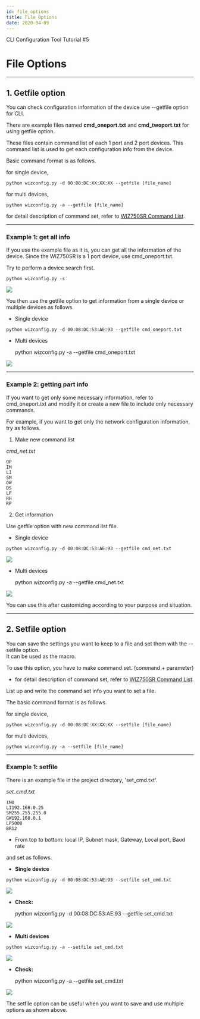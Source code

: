 ```yaml
---
id: file_options
title: File Options
date: 2020-04-09
---
```


CLI Configuration Tool Tutorial \#5

# File Options

-----

## 1. Getfile option

You can check configuration information of the device use --getfile
option for CLI.

There are example files named **cmd\_oneport.txt** and
**cmd\_twoport.txt** for using getfile option.

These files contain <span class="underline">command list</span> of each
1 port and 2 port devices. This command list is used to get each
configuration info from the device.

Basic command format is as follows.

for single device,

``` 
python wizconfig.py -d 00:08:DC:XX:XX:XX --getfile [file_name]

```

for multi devices,

    python wizconfig.py -a --getfile [file_name]

for detail description of command set, refer to [WIZ750SR Command List](../Command_Manual-[EN].md).

-----

### Example 1: get all info

If you use the example file as it is, you can get all the information of
the device. Since the WIZ750SR is a 1 port device, use cmd\_oneport.txt.

Try to perform a device search first.

``` 
python wizconfig.py -s

```

![](/products/wiz750sr/clitool/fileoption/02.search.png)

You then use the getfile option to get information from a single device
or multiple devices as follows.

* Single device

``` 
python wizconfig.py -d 00:08:DC:53:AE:93 --getfile cmd_oneport.txt

```

* Multi devices

    python wizconfig.py -a --getfile cmd_oneport.txt

![](/products/wiz750sr/clitool/fileoption/single_getfile.png)

-----

### Example 2: getting part info

If you want to get only some necessary information, refer to
cmd\_oneport.txt and modify it or create a new file to include only
necessary commands.

For example, if you want to get only the network configuration
information, try as follows.

1) Make new command list

*cmd\_net.txt*

``` 
OP
IM
LI
SM
GW
DS
LP
RH
RP

```

2) Get information

Use getfile option with new command list file.

* Single device

``` 
python wizconfig.py -d 00:08:DC:53:AE:93 --getfile cmd_net.txt

```

![](/products/wiz750sr/clitool/fileoption/single_getfile_short.png)

* Multi devices

    python wizconfig.py -a --getfile cmd_net.txt

![](/products/wiz750sr/clitool/fileoption/multi_getfile_short.png)

You can use this after customizing according to your purpose and
situation.

-----

## 2. Setfile option

You can save the settings you want to keep to a file and set them with
the --setfile option.  
It can be used as the macro.

To use this option, you have to make command set. (command + parameter)

  - for detail description of command set, refer to [WIZ750SR Command
    List](../Command_Manual-[EN].md).

List up and write the command set info you want to set a file.

The basic command format is as follows.

for single device,

``` 
python wizconfig.py -d 00:08:DC:XX:XX:XX --setfile [file_name]

```

for multi devices,

    python wizconfig.py -a --setfile [file_name]

-----

### Example 1: setfile

There is an example file in the project directory, 'set\_cmd.txt'.

*set\_cmd.txt*

    IM0
    LI192.168.0.25
    SM255.255.255.0
    GW192.168.0.1
    LP5000
    BR12

* From top to bottom: local IP, Subnet mask, Gateway, Local port, Baud
rate

and set as follows.

* **Single device**

``` 
python wizconfig.py -d 00:08:DC:53:AE:93 --setfile set_cmd.txt

```

![](/products/wiz750sr/clitool/fileoption/single_setfile.png)

* **Check:**

    python wizconfig.py -d 00:08:DC:53:AE:93 --getfile set_cmd.txt

![](/products/wiz750sr/clitool/fileoption/single_setfile_get.png)

* **Multi devices**

``` 
python wizconfig.py -a --setfile set_cmd.txt

```

![](/products/wiz750sr/clitool/fileoption/multi_setfile.png)

* **Check:**

    python wizconfig.py -a --getfile set_cmd.txt

![](/products/wiz750sr/clitool/fileoption/multi_setfile_get.png)

The setfile option can be useful when you want to save and use multiple
options as shown above.
